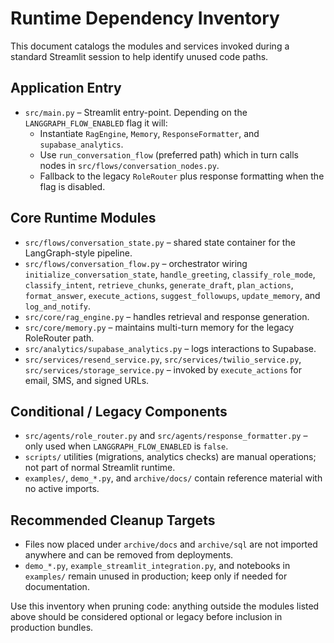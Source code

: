 # Runtime Dependency Inventory

This document catalogs the modules and services invoked during a standard Streamlit session to help identify unused code paths.

## Application Entry
- `src/main.py` – Streamlit entry-point. Depending on the `LANGGRAPH_FLOW_ENABLED` flag it will:
  - Instantiate `RagEngine`, `Memory`, `ResponseFormatter`, and `supabase_analytics`.
  - Use `run_conversation_flow` (preferred path) which in turn calls nodes in `src/flows/conversation_nodes.py`.
  - Fallback to the legacy `RoleRouter` plus response formatting when the flag is disabled.

## Core Runtime Modules
- `src/flows/conversation_state.py` – shared state container for the LangGraph-style pipeline.
- `src/flows/conversation_flow.py` – orchestrator wiring `initialize_conversation_state`, `handle_greeting`, `classify_role_mode`, `classify_intent`, `retrieve_chunks`, `generate_draft`, `plan_actions`, `format_answer`, `execute_actions`, `suggest_followups`, `update_memory`, and `log_and_notify`.
- `src/core/rag_engine.py` – handles retrieval and response generation.
- `src/core/memory.py` – maintains multi-turn memory for the legacy RoleRouter path.
- `src/analytics/supabase_analytics.py` – logs interactions to Supabase.
- `src/services/resend_service.py`, `src/services/twilio_service.py`, `src/services/storage_service.py` – invoked by `execute_actions` for email, SMS, and signed URLs.

## Conditional / Legacy Components
- `src/agents/role_router.py` and `src/agents/response_formatter.py` – only used when `LANGGRAPH_FLOW_ENABLED` is `false`.
- `scripts/` utilities (migrations, analytics checks) are manual operations; not part of normal Streamlit runtime.
- `examples/`, `demo_*.py`, and `archive/docs/` contain reference material with no active imports.

## Recommended Cleanup Targets
- Files now placed under `archive/docs` and `archive/sql` are not imported anywhere and can be removed from deployments.
- `demo_*.py`, `example_streamlit_integration.py`, and notebooks in `examples/` remain unused in production; keep only if needed for documentation.

Use this inventory when pruning code: anything outside the modules listed above should be considered optional or legacy before inclusion in production bundles.

